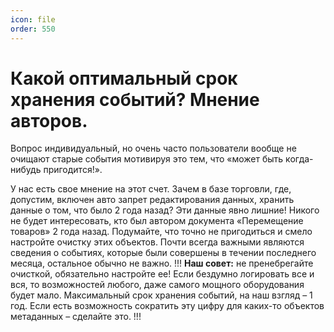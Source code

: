 ```yaml
---
icon: file
order: 550
---
```


# Какой оптимальный срок хранения событий? Мнение авторов. 
Вопрос индивидуальный, но очень часто пользователи вообще не очищают старые события мотивируя это тем, что «может быть когда-нибудь пригодится!».

У нас есть свое мнение на этот счет. Зачем в базе торговли, где, допустим, включен авто запрет редактирования данных, хранить данные о том, что было 2 года назад? Эти данные явно лишние! Никого не будет интересовать, кто был автором документа «Перемещение товаров» 2 года назад. Подумайте, что точно не пригодиться и смело настройте очистку этих объектов. Почти всегда важными являются сведения о событиях, которые были совершены в течении последнего месяца, остальное обычно не важно.
!!!
**Наш совет:** не пренебрегайте очисткой, обязательно настройте ее! Если бездумно логировать все и вся, то возможностей любого, даже самого мощного оборудования будет мало. Максимальный срок хранения событий, на наш взгляд – 1 год. Если есть возможность сократить эту цифру для каких-то объектов метаданных – сделайте это.
!!!
